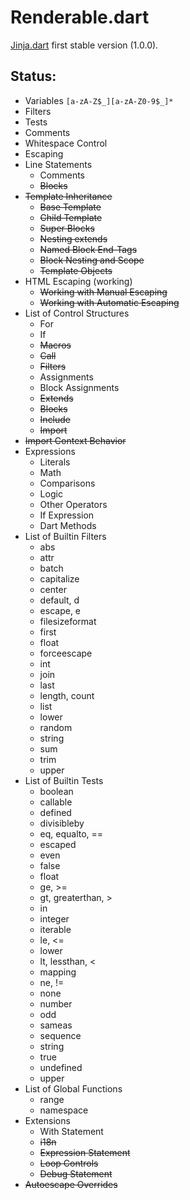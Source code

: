Renderable.dart
===============

[Jinja.dart](https://github.com/ykmnkmi/jinja.dart) first stable version (1.0.0).

Status:
------
- Variables `[a-zA-Z$_][a-zA-Z0-9$_]*`
- Filters
- Tests
- Comments
- Whitespace Control
- Escaping
- Line Statements
  - Comments
  - ~~Blocks~~
- ~~Template Inheritance~~
  - ~~Base Template~~
  - ~~Child Template~~
  - ~~Super Blocks~~
  - ~~Nesting extends~~
  - ~~Named Block End-Tags~~
  - ~~Block Nesting and Scope~~
  - ~~Template Objects~~
- HTML Escaping (working)
  - ~~Working with Manual Escaping~~
  - ~~Working with Automatic Escaping~~
- List of Control Structures
  - For
  - If
  - ~~Macros~~
  - ~~Call~~
  - ~~Filters~~
  - Assignments
  - Block Assignments
  - ~~Extends~~
  - ~~Blocks~~
  - ~~Include~~
  - ~~Import~~
- ~~Import Context Behavior~~
- Expressions
  - Literals
  - Math
  - Comparisons
  - Logic
  - Other Operators
  - If Expression
  - Dart Methods
- List of Builtin Filters
  - abs
  - attr
  - batch
  - capitalize
  - center
  - default, d
  - escape, e
  - filesizeformat
  - first
  - float
  - forceescape
  - int
  - join
  - last
  - length, count
  - list
  - lower
  - random
  - string
  - sum
  - trim
  - upper
- List of Builtin Tests
  - boolean
  - callable
  - defined
  - divisibleby
  - eq, equalto, ==
  - escaped
  - even
  - false
  - float
  - ge, >=
  - gt, greaterthan, >
  - in
  - integer
  - iterable
  - le, <=
  - lower
  - lt, lessthan, <
  - mapping
  - ne, !=
  - none
  - number
  - odd
  - sameas
  - sequence
  - string
  - true
  - undefined
  - upper
- List of Global Functions
  - range
  - namespace
- Extensions
  - With Statement
  - ~~i18n~~
  - ~~Expression Statement~~
  - ~~Loop Controls~~
  - ~~Debug Statement~~
- ~~Autoescape Overrides~~